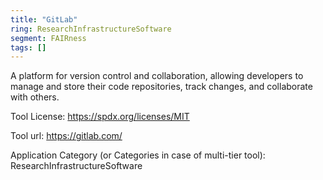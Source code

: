 ```yaml
---
title: "GitLab"
ring: ResearchInfrastructureSoftware
segment: FAIRness
tags: []
---
```

A platform for version control and collaboration, allowing developers to manage and store their code repositories, track changes, and collaborate with others.

Tool License: https://spdx.org/licenses/MIT

Tool url: https://gitlab.com/

Application Category (or Categories in case of multi-tier tool): ResearchInfrastructureSoftware
